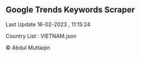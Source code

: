 

## Google Trends Keywords Scraper 
 
Last Update 16-02-2023 , 11:15:24

Country List :
VIETNAM.json



© Abdul Muttaqin 
